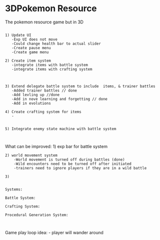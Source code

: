 # 3DPokemon Resource
 The pokemon resource game but in 3D

 ~~~~~~~~~~~TO DO~~~~~~~~~~~~~~~~~~

 1) Update UI
	-Exp UI does not move 
	-Could change health bar to actual slider 
	-Create pause menu 
	-Create game menu 

 2) Create item system
	-integrate items with battle system 
	-integrate items with crafting system 



 3) Extend delegate battle system to include  items, & trainer battles
	-Added trainer battles // done
	-Add levling up //done
	-Add in nove learning and forgetting // done
	-Add in evolutions 

 4) Create crafting system for items 
	-


 5) Integrate enemy state machine with battle system 
	


~~~~~~~~~~~~~~~~~~~~~~~~~~~~~~~~~~~~~~~~~~~~~~~~~~~~~~~~~~~~~~~~~

What can be improved:
	1) exp bar for battle system 

	2) world movement system 
		-World movement is turned off during battles (done)
		-Wild encounters need to be turned off after initiated 
		-trainers need to ignore players if they are in a wild battle

	3) 


~~~~~~~~~~~~~~~~~~~~~~~~~~~~~~~~~~~~~~~~~~~~~~~~~~~~~~~~~~~~~~~~

Systems:

Battle System:

Crafting System:

Procedural Generation System:



~~~~~~~~~~~~~~~~~~~~~~~~~~~~~~~~~~~~~~~~~~~~~~~~~~~~~~~~~~~~~~~~~


Game play loop idea:
	- player will wander around 


